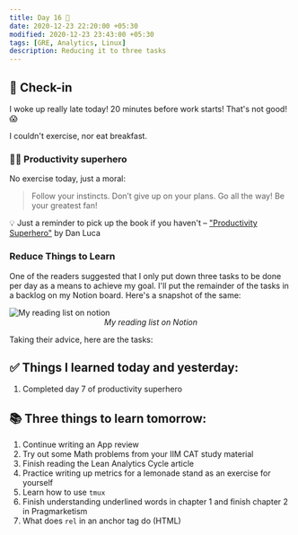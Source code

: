```yaml
---
title: Day 16 🥭
date: 2020-12-23 22:20:00 +05:30
modified: 2020-12-23 23:43:00 +05:30
tags: [GRE, Analytics, Linux]
description: Reducing it to three tasks
---
```


## 📩 Check-in

I woke up really late today! 20 minutes before work starts! That's not good! 😱

I couldn't exercise, nor eat breakfast. 

### 🦸🏻 Productivity superhero

No exercise today, just a moral:

> Follow your instincts. Don’t give up on your plans. Go all the way! Be your greatest fan!

💡 Just a reminder to pick up the book if you haven't – <a href="https://rupapublications.co.in/books/productivity-superhero-become-the-most-organized-and-disciplined-person-you-know/" target="_blank" rel="noopener">"Productivity Superhero"</a> by Dan Luca

### Reduce Things to Learn

One of the readers suggested that I only put down three tasks to be done per day as a means to achieve my goal.  I'll put the remainder of the tasks in a backlog on my Notion board. Here's a snapshot of the same:

<img src="../assets/img/blog_imgs/day_16-notion.png" alt="My reading list on notion">
<em style="display:block;text-align:center;">My reading list on Notion</em>

Taking their advice, here are the tasks:

## ✅ Things I learned today and yesterday:

1. Completed day 7 of productivity superhero

## 📚 Three things to learn tomorrow:

1. Continue writing an App review
2. Try out some Math problems from your IIM CAT study material
3. Finish reading the Lean Analytics Cycle article
4. Practice writing up metrics for a lemonade stand as an exercise for yourself
5. Learn how to use `tmux`
6. Finish understanding underlined words in chapter 1 and finish chapter 2 in Pragmarketism
7. What does `rel` in an anchor tag do (HTML)